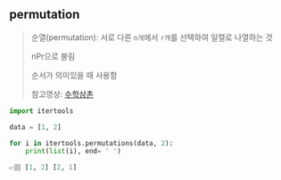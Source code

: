 ## permutation
> 순열(permutation): 서로 다른 `n개`에서 `r개`를 선택하여 일렬로 나열하는 것
> 
> nPr으로 불림 
> 
> 순서가 의미있을 때 사용함
> 
> 참고영상: <a href='https://www.youtube.com/watch?v=1I6fAgEOPt4'>수학삼촌</a>

```python
import itertools

data = [1, 2]

for i in itertools.permutations(data, 2):
    print(list(i), end= ' ')

👉🏽 [1, 2] [2, 1]
```
